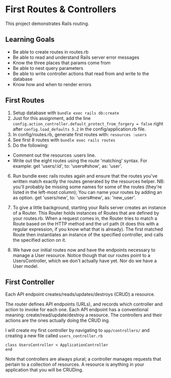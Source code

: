# First Routes & Controllers
This project demonstrates Rails routing.

## Learning Goals
* Be able to create routes in routes.rb
* Be able to read and understand Rails server error messages
* Know the three places that params come from
* Be able to nest query parameters
* Be able to write controller actions that read from and write to the database
* Know how and when to render errors

## First Routes
1. Setup database with ``` bundle exec rails db:create ```
2. Just for this assignment, add the line 
```config.action_controller.default_protect_from_forgery = false``` 
right after ```config.load_defaults 5.2``` in the config/application.rb file.
3. In config/routes.rb, generate first routes with:
```resources :users```
4. See first 8 routes with ```bundle exec rails routes```
5. Do the following:
* Comment out the resources :users line.
* Write out the eight routes using the route 'matching' syntax. For example: get 'users/:id', to: 'users#show', as: 'user'.
6. Run bundle exec rails routes again and ensure that the routes you've written match exactly the routes generated by the resources helper. NB: you'll probably be missing some names for some of the routes (they're listed in the left-most column); You can name your routes by adding an as option. get 'users/new', to: 'users#new', as: 'new_user'.

7. To give a little background, starting your Rails server creates an instance of a Router. This Router holds instances of Routes that are defined by your routes.rb. When a request comes in, the Router tries to match a Route based on the HTTP method and the url path (it does this with a regular expression, if you know what that is already). The first matched Route then instantiates an instance of the specified controller, and calls the specified action on it.

8. We have our initial routes now and have the endpoints necessary to manage a User resource. Notice though that our routes point to a UsersController, which we don't actually have yet. Nor do we have a User model. 

## First Controller

Each API endpoint creates/reads/updates/destroys (CRUD) a resource.

The router defines API endpoints (URLs), and records which controller and action to invoke for each one. Each API endpoint has a conventional meaning: create/read/update/destroy a resource. The controllers and their actions are the ones actually doing the CRUD ing.

I will create my first controller by navigating to ```app/controllers/``` and creating a new file called ```users_controller.rb``` 

``` 
class UsersController < ApplicationController
end
```
Note that controllers are always plural; a controller manages requests that pertain to a collection of resources. 
A resource is anything in your application that you will be CRUDing.